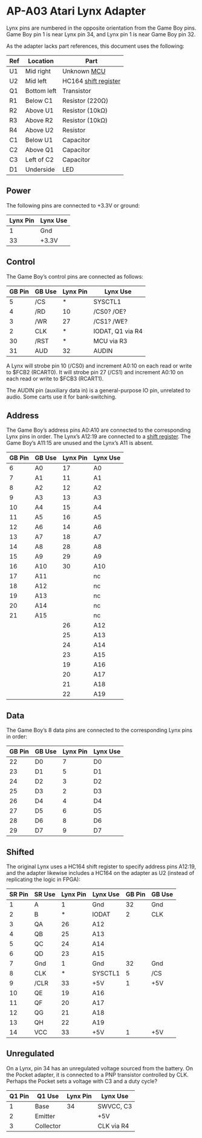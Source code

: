 # AP-A03 Atari Lynx Adapter

Lynx pins are numbered in the opposite orientation from the Game Boy pins. Game Boy pin 1 is near Lynx pin 34, and Lynx pin 1 is near Game Boy pin 32.

As the adapter lacks part references, this document uses the following:

| Ref | Location    | Part                              |
| --- | ----------- | --------------------------------- |
| U1  | Mid right   | Unknown [MCU](mcu.md)             |
| U2  | Mid left    | HC164 [shift register](#shifted)  |
| Q1  | Bottom left | Transistor                        |
| R1  | Below C1    | Resistor (220Ω)                   |
| R2  | Above U1    | Resistor (10kΩ)                   |
| R3  | Above R2    | Resistor (10kΩ)                   |
| R4  | Above U2    | Resistor                          |
| C1  | Below U1    | Capacitor                         |
| C2  | Above Q1    | Capacitor                         |
| C3  | Left of C2  | Capacitor                         |
| D1  | Underside   | LED                               |

## Power

The following pins are connected to +3.3V or ground:

| Lynx Pin | Lynx Use |
| --- | --- |
| 1   | Gnd |
| 33  | +3.3V |

## Control

The Game Boy’s control pins are connected as follows:

| GB Pin | GB Use | Lynx Pin | Lynx Use |
| --- | --- | --- | --- |
| 5   | /CS | *   | SYSCTL1 |
| 4   | /RD | 10  | /CS0? /OE? |
| 3   | /WR | 27  | /CS1? /WE? |
| 2   | CLK | *   | IODAT, Q1 via R4 |
| 30  | /RST | *  | MCU via R3 |
| 31  | AUD | 32  | AUDIN |

A Lynx will strobe pin 10 (/CS0) and increment A0:10 on each read or write to $FCB2 (RCART0). It will strobe pin 27 (/CS1) and increment A0:10 on each read or write to $FCB3 (RCART1).

The AUDIN pin (auxiliary data in) is a general-purpose IO pin, unrelated to audio. Some carts use it for bank-switching.

## Address

The Game Boy’s address pins A0:A10 are connected to the corresponding Lynx pins in order. The Lynx’s A12:19 are connected to a [shift register](#shifted). The Game Boy’s A11:15 are unused and the Lynx’s A11 is absent.

| GB Pin | GB Use | Lynx Pin | Lynx Use |
| --- | --- | --- | --- |
| 6   | A0  | 17  | A0  |
| 7   | A1  | 11  | A1  |
| 8   | A2  | 12  | A2  |
| 9   | A3  | 13  | A3  |
| 10  | A4  | 15  | A4  |
| 11  | A5  | 16  | A5  |
| 12  | A6  | 14  | A6  |
| 13  | A7  | 18  | A7  |
| 14  | A8  | 28  | A8  |
| 15  | A9  | 29  | A9  |
| 16  | A10 | 30  | A10 |
| 17  | A11 |     | nc  |
| 18  | A12 |     | nc  |
| 19  | A13 |     | nc  |
| 20  | A14 |     | nc  |
| 21  | A15 |     | nc  |
|     |     | 26  | A12 |
|     |     | 25  | A13 |
|     |     | 24  | A14 |
|     |     | 23  | A15 |
|     |     | 19  | A16 |
|     |     | 20  | A17 |
|     |     | 21  | A18 |
|     |     | 22  | A19 |

## Data

The Game Boy’s 8 data pins are connected to the corresponding Lynx pins in order:

| GB Pin | GB Use | Lynx Pin | Lynx Use |
| --- | --- | --- | --- |
| 22  | D0  | 7   | D0  |
| 23  | D1  | 5   | D1  |
| 24  | D2  | 3   | D2  |
| 25  | D3  | 2   | D3  |
| 26  | D4  | 4   | D4  |
| 27  | D5  | 6   | D5  |
| 28  | D6  | 8   | D6  |
| 29  | D7  | 9   | D7  |

## Shifted

The original Lynx uses a HC164 shift register to specify address pins A12:19, and the adapter likewise includes a HC164 on the adapter as U2 (instead of replicating the logic in FPGA):

| SR Pin | SR Use | Lynx Pin | Lynx Use | GB Pin | GB Use |
| --- | --- | --- | ------- | --- | --- |
| 1   | A   | 1   | Gnd     | 32  | Gnd |
| 2   | B   | *   | IODAT   | 2   | CLK |
| 3   | QA  | 26  | A12     |     |     |
| 4   | QB  | 25  | A13     |     |     |
| 5   | QC  | 24  | A14     |     |     |
| 6   | QD  | 23  | A15     |     |     |
| 7   | Gnd | 1   | Gnd     | 32  | Gnd |
| 8   | CLK | *   | SYSCTL1 | 5   | /CS |
| 9   | /CLR | 33 | +5V     | 1   | +5V |
| 10  | QE  | 19  | A16     |     |     |
| 11  | QF  | 20  | A17     |     |     |
| 12  | QG  | 21  | A18     |     |     |
| 13  | QH  | 22  | A19     |     |     |
| 14  | VCC | 33  | +5V     | 1   | +5V |

## Unregulated

On a Lynx, pin 34 has an unregulated voltage sourced from the battery. On the Pocket adapter, it is connected to a PNP transistor controlled by CLK. Perhaps the Pocket sets a voltage with C3 and a duty cycle?

| Q1 Pin | Q1 Use | Lynx Pin | Lynx Use |
| --- | --------- | --- | ---------- |
| 1   | Base      | 34  | SWVCC, C3  |
| 2   | Emitter   |     | +5V        |
| 3   | Collector |     | CLK via R4 |
